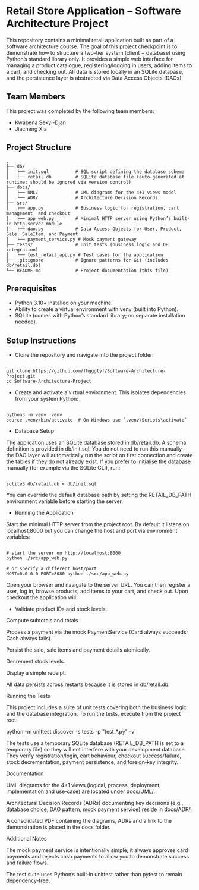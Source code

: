 # Retail Store Application – Software Architecture Project

This repository contains a minimal retail application built as part of a software architecture course. The goal of this project checkpoint is to demonstrate how to structure a two-tier system (client + database) using Python’s standard library only. It provides a simple web interface for managing a product catalogue, registering/logging in users, adding items to a cart, and checking out. All data is stored locally in an SQLite database, and the persistence layer is abstracted via Data Access Objects (DAOs).

## Team Members

This project was completed by the following team members:  
- Kwabena Sekyi-Djan  
- Jiacheng Xia

## Project Structure

```text
.  
├── db/  
│   ├── init.sql          # SQL script defining the database schema  
│   └── retail.db         # SQLite database file (auto-generated at runtime; should be ignored via version control)  
├── docs/  
│   ├── UML/              # UML diagrams for the 4+1 views model  
│   └── ADR/              # Architecture Decision Records  
├── src/  
│   ├── app.py            # Business logic for registration, cart management, and checkout  
│   ├── app_web.py        # Minimal HTTP server using Python’s built-in http.server module  
│   ├── dao.py            # Data Access Objects for User, Product, Sale, SaleItem, and Payment  
│   └── payment_service.py # Mock payment gateway  
├── tests/                # Unit tests (business logic and DB integration)  
│   └── test_retail_app.py # Test cases for the application  
├── .gitignore            # Ignore patterns for Git (includes db/retail.db)  
└── README.md             # Project documentation (this file)  

```

## Prerequisites
- Python 3.10+ installed on your machine.
- Ability to create a virtual environment with venv (built into Python).
- SQLite (comes with Python’s standard library; no separate installation needed).

## Setup Instructions

- Clone the repository and navigate into the project folder:

```text

git clone https://github.com/fhgggtyf/Software-Architecture-Project.git
cd Software-Architecture-Project

```

- Create and activate a virtual environment. This isolates dependencies from your system Python:

```text

python3 -m venv .venv
source .venv/bin/activate  # On Windows use `.venv\Scripts\activate`

```

- Database Setup

The application uses an SQLite database stored in db/retail.db. A schema definition is provided in db/init.sql. You do not need to run this manually—the DAO layer will automatically run the script on first connection and create the tables if they do not already exist. If you prefer to initialise the database manually (for example via the SQLite CLI), run:

```text

sqlite3 db/retail.db < db/init.sql

```

You can override the default database path by setting the RETAIL_DB_PATH environment variable before starting the server.

- Running the Application

Start the minimal HTTP server from the project root. By default it listens on localhost:8000 but you can change the host and port via environment variables:

```text

# start the server on http://localhost:8000
python ./src/app_web.py

# or specify a different host/port
HOST=0.0.0.0 PORT=8080 python ./src/app_web.py

```

Open your browser and navigate to the server URL. You can then register a user, log in, browse products, add items to your cart, and check out. Upon checkout the application will:

- Validate product IDs and stock levels.

Compute subtotals and totals.

Process a payment via the mock PaymentService (Card always succeeds; Cash always fails).

Persist the sale, sale items and payment details atomically.

Decrement stock levels.

Display a simple receipt.

All data persists across restarts because it is stored in db/retail.db.

Running the Tests

This project includes a suite of unit tests covering both the business logic and the database integration. To run the tests, execute from the project root:

python -m unittest discover -s tests -p "test_*.py" -v


The tests use a temporary SQLite database (RETAIL_DB_PATH is set to a temporary file) so they will not interfere with your development database. They verify registration/login, cart behaviour, checkout success/failure, stock decrementation, payment persistence, and foreign‑key integrity.

Documentation

UML diagrams for the 4+1 views (logical, process, deployment, implementation and use‑case) are located under docs/UML/.

Architectural Decision Records (ADRs) documenting key decisions (e.g., database choice, DAO pattern, mock payment service) reside in docs/ADR/.

A consolidated PDF containing the diagrams, ADRs and a link to the demonstration is placed in the docs folder.

Additional Notes

The mock payment service is intentionally simple; it always approves card payments and rejects cash payments to allow you to demonstrate success and failure flows.

The test suite uses Python’s built‑in unittest rather than pytest to remain dependency‑free.